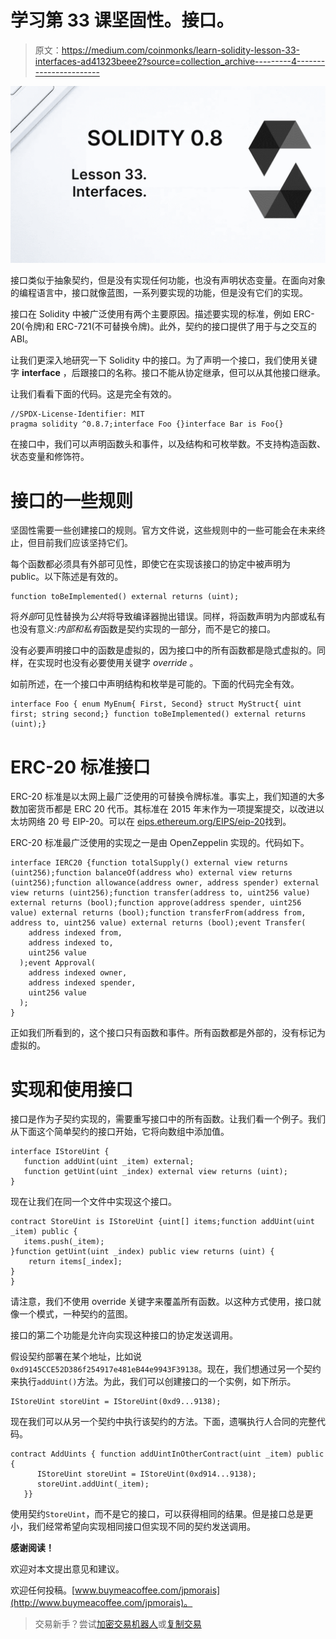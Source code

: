 # 学习第 33 课坚固性。接口。

> 原文：<https://medium.com/coinmonks/learn-solidity-lesson-33-interfaces-ad41323beee2?source=collection_archive---------4----------------------->

![](img/dcfecde461a094accc6db02073e7df33.png)

接口类似于抽象契约，但是没有实现任何功能，也没有声明状态变量。在面向对象的编程语言中，接口就像蓝图，一系列要实现的功能，但是没有它们的实现。

接口在 Solidity 中被广泛使用有两个主要原因。描述要实现的标准，例如 ERC-20(令牌)和 ERC-721(不可替换令牌)。此外，契约的接口提供了用于与之交互的 ABI。

让我们更深入地研究一下 Solidity 中的接口。为了声明一个接口，我们使用关键字 **interface** ，后跟接口的名称。接口不能从协定继承，但可以从其他接口继承。

让我们看看下面的代码。这是完全有效的。

```
//SPDX-License-Identifier: MIT
pragma solidity ^0.8.7;interface Foo {}interface Bar is Foo{}
```

在接口中，我们可以声明函数头和事件，以及结构和可枚举数。不支持构造函数、状态变量和修饰符。

# 接口的一些规则

坚固性需要一些创建接口的规则。官方文件说，这些规则中的一些可能会在未来终止，但目前我们应该坚持它们。

每个函数都必须具有外部可见性，即使它在实现该接口的协定中被声明为 public。以下陈述是有效的。

```
function toBeImplemented() external returns (uint);
```

将*外部*可见性替换为*公共*将导致编译器抛出错误。同样，将函数声明为内部或私有也没有意义:*内部和私有*函数是契约实现的一部分，而不是它的接口。

没有必要声明接口中的函数是虚拟的，因为接口中的所有函数都是隐式虚拟的。同样，在实现时也没有必要使用关键字 *override* 。

如前所述，在一个接口中声明结构和枚举是可能的。下面的代码完全有效。

```
interface Foo { enum MyEnum{ First, Second} struct MyStruct{ uint first; string second;} function toBeImplemented() external returns (uint);}
```

# ERC-20 标准接口

ERC-20 标准是以太网上最广泛使用的可替换令牌标准。事实上，我们知道的大多数加密货币都是 ERC 20 代币。其标准在 2015 年末作为一项提案提交，以改进以太坊网络 20 号 EIP-20。可以在
[eips.ethereum.org/EIPS/eip-20](http://eips.ethereum.org/EIPS/eip-20)找到。

ERC-20 标准最广泛使用的实现之一是由 OpenZeppelin 实现的。代码如下。

```
interface IERC20 {function totalSupply() external view returns (uint256);function balanceOf(address who) external view returns (uint256);function allowance(address owner, address spender) external view returns (uint256);function transfer(address to, uint256 value) external returns (bool);function approve(address spender, uint256 value) external returns (bool);function transferFrom(address from, address to, uint256 value) external returns (bool);event Transfer(
    address indexed from,
    address indexed to,
    uint256 value
  );event Approval(
    address indexed owner,
    address indexed spender,
    uint256 value
  );
}
```

正如我们所看到的，这个接口只有函数和事件。所有函数都是外部的，没有标记为虚拟的。

# 实现和使用接口

接口是作为子契约实现的，需要重写接口中的所有函数。让我们看一个例子。我们从下面这个简单契约的接口开始，它将向数组中添加值。

```
interface IStoreUint {
   function addUint(uint _item) external;
   function getUint(uint _index) external view returns (uint); 
}
```

现在让我们在同一个文件中实现这个接口。

```
contract StoreUint is IStoreUint {uint[] items;function addUint(uint _item) public {
   items.push(_item);
}function getUint(uint _index) public view returns (uint) {
    return items[_index];
}
}
```

请注意，我们不使用 override 关键字来覆盖所有函数。以这种方式使用，接口就像一个模式，一种契约的蓝图。

接口的第二个功能是允许向实现这种接口的协定发送调用。

假设契约部署在某个地址，比如说`0xd9145CCE52D386f254917e481eB44e9943F39138`。现在，我们想通过另一个契约来执行`addUint()`方法。为此，我们可以创建接口的一个实例，如下所示。

```
IStoreUint storeUint = IStoreUint(0xd9...9138);
```

现在我们可以从另一个契约中执行该契约的方法。下面，遗嘱执行人合同的完整代码。

```
contract AddUints { function addUintInOtherContract(uint _item) public {
      IStoreUint storeUint = IStoreUint(0xd914...9138);
      storeUint.addUint(_item);
   }}
```

使用契约`StoreUint`，而不是它的接口，可以获得相同的结果。但是接口总是更小，我们经常希望向实现相同接口但实现不同的契约发送调用。

**感谢阅读！**

欢迎对本文提出意见和建议。

欢迎任何投稿。[www.buymeacoffee.com/jpmorais](http://www.buymeacoffee.com/jpmorais)。

> 交易新手？尝试[加密交易机器人](/coinmonks/crypto-trading-bot-c2ffce8acb2a)或[复制交易](/coinmonks/top-10-crypto-copy-trading-platforms-for-beginners-d0c37c7d698c)